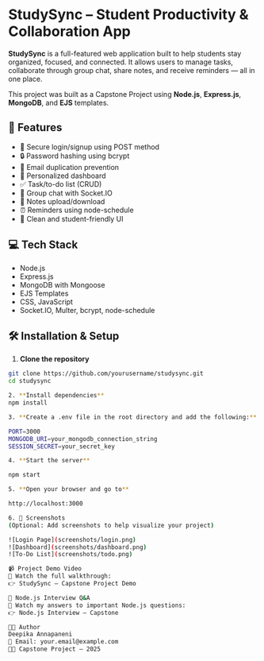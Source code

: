 # StudySync – Student Productivity & Collaboration App

**StudySync** is a full-featured web application built to help students stay organized, focused, and connected. It allows users to manage tasks, collaborate through group chat, share notes, and receive reminders — all in one place.

This project was built as a Capstone Project using **Node.js**, **Express.js**, **MongoDB**, and **EJS** templates.


## 🚀 Features

- 🔐 Secure login/signup using POST method
- 🔒 Password hashing using bcrypt
- 📧 Email duplication prevention
- 🧾 Personalized dashboard
- ✅ Task/to-do list (CRUD)
- 💬 Group chat with Socket.IO
- 📂 Notes upload/download
- ⏰ Reminders using node-schedule
- 🎨 Clean and student-friendly UI


## 💻 Tech Stack

- Node.js
- Express.js
- MongoDB with Mongoose
- EJS Templates
- CSS, JavaScript
- Socket.IO, Multer, bcrypt, node-schedule


## 🛠️ Installation & Setup

1. **Clone the repository**  
```bash
git clone https://github.com/yourusername/studysync.git
cd studysync

2. **Install dependencies**
npm install

3. **Create a .env file in the root directory and add the following:**

PORT=3000
MONGODB_URI=your_mongodb_connection_string
SESSION_SECRET=your_secret_key

4. **Start the server**

npm start

5. **Open your browser and go to**

http://localhost:3000

6. 📸 Screenshots
(Optional: Add screenshots to help visualize your project)

![Login Page](screenshots/login.png)
![Dashboard](screenshots/dashboard.png)
![To-Do List](screenshots/todo.png)

📹 Project Demo Video
🎥 Watch the full walkthrough:
👉 StudySync – Capstone Project Demo

🧠 Node.js Interview Q&A
📘 Watch my answers to important Node.js questions:
👉 Node.js Interview – Capstone

👩‍💻 Author
Deepika Annapaneni
📧 Email: your.email@example.com
🧑‍🎓 Capstone Project – 2025

